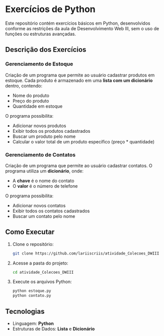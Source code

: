 #  Exercícios de Python

Este repositório contém exercícios básicos em Python, desenvolvidos conforme as restrições da aula de Desenvolvimento Web III, sem o uso de funções ou estruturas avançadas.

##  Descrição dos Exercícios

###  Gerenciamento de Estoque

Criação de um programa que permite ao usuário cadastrar produtos em estoque. Cada produto é armazenado em uma **lista com um dicionário** dentro, contendo:
- Nome do produto
- Preço do produto
- Quantidade em estoque

O programa possibilita:
- Adicionar novos produtos
- Exibir todos os produtos cadastrados
- Buscar um produto pelo nome
- Calcular o valor total de um produto específico (preço * quantidade)

###  Gerenciamento de Contatos

Criação de um programa que permite ao usuário cadastrar contatos. O programa utiliza um **dicionário**, onde:
- A **chave** é o nome do contato
- O **valor** é o número de telefone

O programa possibilita:
- Adicionar novos contatos
- Exibir todos os contatos cadastrados
- Buscar um contato pelo nome

##  Como Executar

1. Clone o repositório:
   ```sh
   git clone https://github.com/lariiscriis/atividade_Colecoes_DWIII
   ```
2. Acesse a pasta do projeto:
   ```sh
   cd atividade_Colecoes_DWIII
   ```
3. Execute os arquivos Python:
   ```sh
   python estoque.py   
   python contato.py  
   ```

##  Tecnologias

- Linguagem: **Python**
- Estruturas de Dados: **Lista** e **Dicionário**

